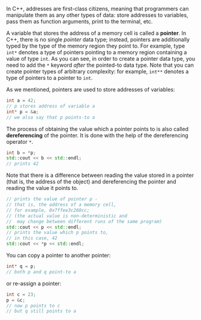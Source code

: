In C++, addresses are first-class citizens,
meaning that programmers can manipulate them as any other types of data:
store addresses to variables, pass them as function arguments, print to the terminal, etc.

A variable that stores the address of a memory cell is called a **pointer**.
In C++, there is no single *pointer* data type; instead, pointers are
additionally typed by the type of the memory region they point to.
For example, type `int*` denotes a type of pointers pointing to
a memory region containing a value of type `int`.
As you can see, in order to create a pointer data type,
you need to add the `*` keyword *after* the pointed-to data type.
Note that you can create pointer types of arbitrary complexity:
for example, `int**` denotes a type of pointers to a pointer to `int`.

As we mentioned, pointers are used to store addresses of variables:

```c++
int a = 42;
// p stores address of variable a
int* p = &a;
// we also say that p points-to a
```

The process of obtaining the value which a pointer points to
is also called **dereferencing** of the pointer.
It is done with the help of the dereferencing operator `*`.

```c++
int b = *p;
std::cout << b << std::endl;
// prints 42
```

Note that there is a difference between reading the value
stored in a pointer (that is, the address of the object)
and dereferencing the pointer and reading the value it points to.

```c++
// prints the value of pointer p - 
// that is, the address of a memory cell,
// for example, 0x7ffee3c260cc; 
// (the actual value is non-deterministic and 
//  may change between different runs of the same program) 
std::cout << p << std::endl;
// prints the value which p points to, 
// in this case, 42
std::cout << *p << std::endl;
```

You can copy a pointer to another pointer:

```c++
int* q = p;
// both p and q point-to a
```

or re-assign a pointer:

```c++
int c = 23;
p = &c;
// now p points to c
// but q still points to a
```